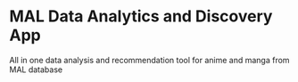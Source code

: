 # MAL Data Analytics and Discovery App
All in one data analysis and recommendation tool for anime and manga from MAL database
